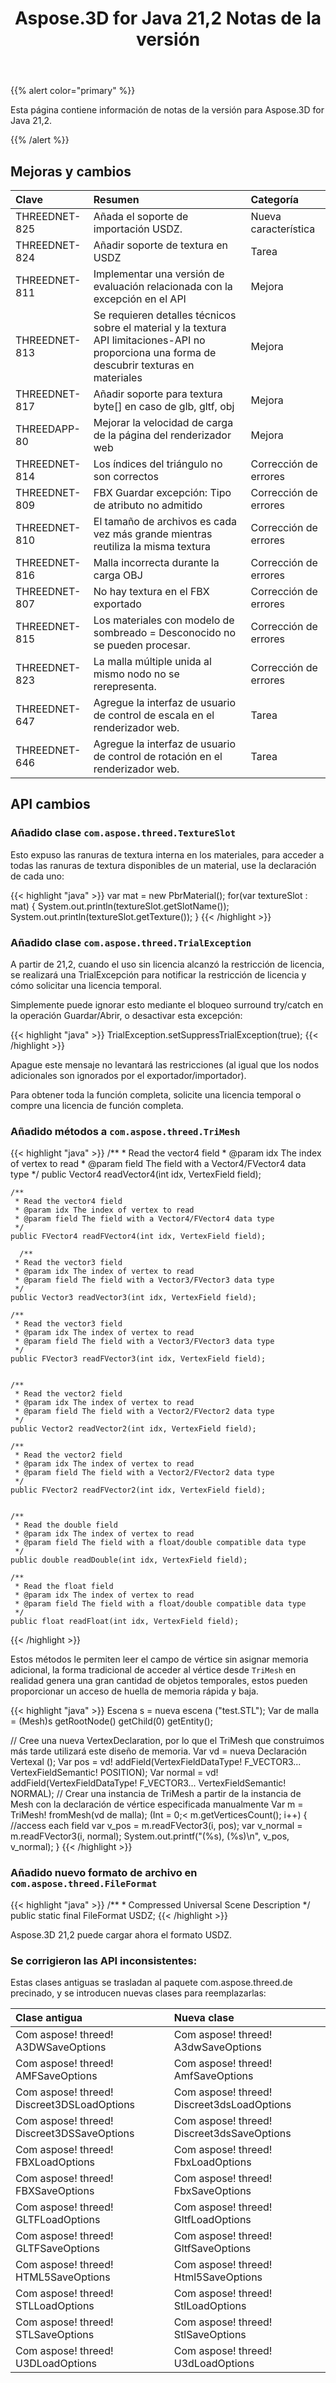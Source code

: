 ﻿---
title: Aspose.3D for Java 21,2 Notas de la versión
type: docs
weight: 11
url: /es/java/aspose-3d-for-java-21-2-release-notes/
---
{{% alert color="primary" %}}

Esta página contiene información de notas de la versión para Aspose.3D for Java 21,2.

{{% /alert %}}
## **Mejoras y cambios**

|**Clave**|**Resumen**|**Categoría**|
|:- |:- |:- |
|THREEDNET-825 |Añada el soporte de importación USDZ.|Nueva característica|
|THREEDNET-824 |Añadir soporte de textura en USDZ|Tarea|
|THREEDNET-811 |Implementar una versión de evaluación relacionada con la excepción en el API|Mejora|
|THREEDNET-813 |Se requieren detalles técnicos sobre el material y la textura API limitaciones-API no proporciona una forma de descubrir texturas en materiales|Mejora|
|THREEDNET-817 |Añadir soporte para textura byte[] en caso de glb, gltf, obj|Mejora|
|THREEDAPP-80 |Mejorar la velocidad de carga de la página del renderizador web|Mejora|
|THREEDNET-814 |Los índices del triángulo no son correctos|Corrección de errores|
|THREEDNET-809 |FBX Guardar excepción: Tipo de atributo no admitido|Corrección de errores|
|THREEDNET-810 |El tamaño de archivos es cada vez más grande mientras reutiliza la misma textura|Corrección de errores|
|THREEDNET-816 |Malla incorrecta durante la carga OBJ|Corrección de errores|
|THREEDNET-807 |No hay textura en el FBX exportado|Corrección de errores|
|THREEDNET-815 |Los materiales con modelo de sombreado = Desconocido no se pueden procesar.|Corrección de errores|
|THREEDNET-823 |La malla múltiple unida al mismo nodo no se rerepresenta.|Corrección de errores|
|THREEDNET-647 |Agregue la interfaz de usuario de control de escala en el renderizador web.|Tarea|
|THREEDNET-646 |Agregue la interfaz de usuario de control de rotación en el renderizador web.|Tarea|



## API cambios ##

### Añadido clase `com.aspose.threed.TextureSlot`

Esto expuso las ranuras de textura interna en los materiales, para acceder a todas las ranuras de textura disponibles de un material, use la declaración de cada uno:

{{< highlight "java" >}}
        var mat = new PbrMaterial();
        for(var textureSlot : mat) {
            System.out.println(textureSlot.getSlotName());
            System.out.println(textureSlot.getTexture());
        }
{{< /highlight >}}

### Añadido clase `com.aspose.threed.TrialException`

A partir de 21,2, cuando el uso sin licencia alcanzó la restricción de licencia, se realizará una TrialExcepción para notificar la restricción de licencia y cómo solicitar una licencia temporal.

Simplemente puede ignorar esto mediante el bloqueo surround try/catch en la operación Guardar/Abrir, o desactivar esta excepción:

{{< highlight "java" >}}
        TrialException.setSuppressTrialException(true);
{{< /highlight >}}

Apague este mensaje no levantará las restricciones (al igual que los nodos adicionales son ignorados por el exportador/importador).

Para obtener toda la función completa, solicite una licencia temporal o compre una licencia de función completa.

### Añadido métodos a `com.aspose.threed.TriMesh`


{{< highlight "java" >}}
    /**
     * Read the vector4 field
     * @param idx The index of vertex to read
     * @param field The field with a Vector4/FVector4 data type
     */
    public Vector4 readVector4(int idx, VertexField field);
  
    /**
     * Read the vector4 field
     * @param idx The index of vertex to read
     * @param field The field with a Vector4/FVector4 data type
     */
    public FVector4 readFVector4(int idx, VertexField field);
  
      /**
     * Read the vector3 field
     * @param idx The index of vertex to read
     * @param field The field with a Vector3/FVector3 data type
     */
    public Vector3 readVector3(int idx, VertexField field);
    
    /**
     * Read the vector3 field
     * @param idx The index of vertex to read
     * @param field The field with a Vector3/FVector3 data type
     */
    public FVector3 readFVector3(int idx, VertexField field);

  
    /**
     * Read the vector2 field
     * @param idx The index of vertex to read
     * @param field The field with a Vector2/FVector2 data type
     */
    public Vector2 readVector2(int idx, VertexField field);
    
    /**
     * Read the vector2 field
     * @param idx The index of vertex to read
     * @param field The field with a Vector2/FVector2 data type
     */
    public FVector2 readFVector2(int idx, VertexField field);

  
    /**
     * Read the double field
     * @param idx The index of vertex to read
     * @param field The field with a float/double compatible data type
     */
    public double readDouble(int idx, VertexField field);
    
    /**
     * Read the float field
     * @param idx The index of vertex to read
     * @param field The field with a float/double compatible data type
     */
    public float readFloat(int idx, VertexField field);
{{< /highlight >}}


Estos métodos le permiten leer el campo de vértice sin asignar memoria adicional, la forma tradicional de acceder al vértice desde `TriMesh` en realidad genera una gran cantidad de objetos temporales, estos pueden proporcionar un acceso de huella de memoria rápida y baja.

{{< highlight "java" >}}
Escena s = nueva escena ("test.STL");
Var de malla = (Mesh)s getRootNode() getChild(0) getEntity();

// Cree una nueva VertexDeclaration, por lo que el TriMesh que construimos más tarde utilizará este diseño de memoria.
Var vd = nueva Declaración Vertexal ();
Var pos = vd! addField(VertexFieldDataType! F_VECTOR3... VertexFieldSemantic! POSITION);
Var normal = vd! addField(VertexFieldDataType! F_VECTOR3... VertexFieldSemantic! NORMAL);
// Crear una instancia de TriMesh a partir de la instancia de Mesh con la declaración de vértice especificada manualmente
Var m = TriMesh! fromMesh(vd de malla);
(Int = 0;< m.getVerticesCount(); i++)
        {
            //access each field
            var v_pos = m.readFVector3(i, pos);
            var v_normal = m.readFVector3(i, normal);
            System.out.printf("(%s), (%s)\n", v_pos, v_normal);
        }
{{< /highlight >}}


### Añadido nuevo formato de archivo en `com.aspose.threed.FileFormat`

{{< highlight "java" >}}
    /**
     * Compressed Universal Scene Description
     */
    public static final FileFormat USDZ;
{{< /highlight >}}

Aspose.3D 21,2 puede cargar ahora el formato USDZ.


### Se corrigieron las API inconsistentes:

Estas clases antiguas se trasladan al paquete com.aspose.threed.de precinado, y se introducen nuevas clases para reemplazarlas:

|**Clase antigua** |**Nueva clase** |
|:- |:- |
|Com aspose! threed! A3DWSaveOptions|Com aspose! threed! A3dwSaveOptions|
|Com aspose! threed! AMFSaveOptions|Com aspose! threed! AmfSaveOptions|
|Com aspose! threed! Discreet3DSLoadOptions|Com aspose! threed! Discreet3dsLoadOptions|
|Com aspose! threed! Discreet3DSSaveOptions|Com aspose! threed! Discreet3dsSaveOptions|
|Com aspose! threed! FBXLoadOptions|Com aspose! threed! FbxLoadOptions|
|Com aspose! threed! FBXSaveOptions|Com aspose! threed! FbxSaveOptions|
|Com aspose! threed! GLTFLoadOptions|Com aspose! threed! GltfLoadOptions|
|Com aspose! threed! GLTFSaveOptions|Com aspose! threed! GltfSaveOptions|
|Com aspose! threed! HTML5SaveOptions|Com aspose! threed! Html5SaveOptions|
|Com aspose! threed! STLLoadOptions|Com aspose! threed! StlLoadOptions|
|Com aspose! threed! STLSaveOptions|Com aspose! threed! StlSaveOptions|
|Com aspose! threed! U3DLoadOptions|Com aspose! threed! U3dLoadOptions|


